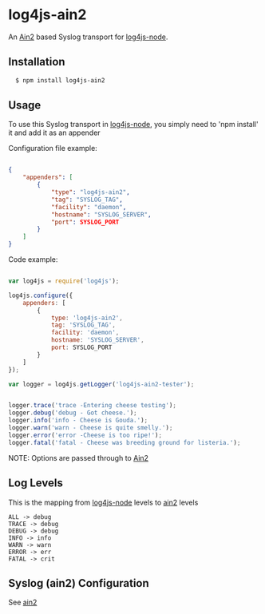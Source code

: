 # log4js-ain2

An [Ain2][1] based Syslog transport for [log4js-node][0].

## Installation


``` bash  
  $ npm install log4js-ain2
```

## Usage
To use this Syslog transport in [log4js-node][0], you simply need to 'npm install' it and add it as an appender

Configuration file example: 
``` json  

{
	"appenders": [
		{
			"type": "log4js-ain2", 
			"tag": "SYSLOG_TAG", 
			"facility": "daemon", 
			"hostname": "SYSLOG_SERVER", 
			"port": SYSLOG_PORT
		}
	]
} 
```  

Code example:

``` js

var log4js = require('log4js');

log4js.configure({
	appenders: [ 
		{ 
			type: 'log4js-ain2', 
			tag: 'SYSLOG_TAG', 
			facility: 'daemon', 
			hostname: 'SYSLOG_SERVER', 
			port: SYSLOG_PORT
		}
	]
});

var logger = log4js.getLogger('log4js-ain2-tester');


logger.trace('trace -Entering cheese testing');
logger.debug('debug - Got cheese.');
logger.info('info - Cheese is Gouda.');
logger.warn('warn - Cheese is quite smelly.');
logger.error('error -Cheese is too ripe!');
logger.fatal('fatal - Cheese was breeding ground for listeria.');

```

 NOTE: Options are passed through to [Ain2][1]

## Log Levels

This is the mapping from [log4js-node][0] levels to [ain2][1] levels

``` 
ALL -> debug
TRACE -> debug
DEBUG -> debug
INFO -> info
WARN -> warn
ERROR -> err
FATAL -> crit
```

## Syslog (ain2) Configuration

See [ain2][1]


[0]: https://github.com/nomiddlename/log4js-node
[1]: https://github.com/phuesler/ain
